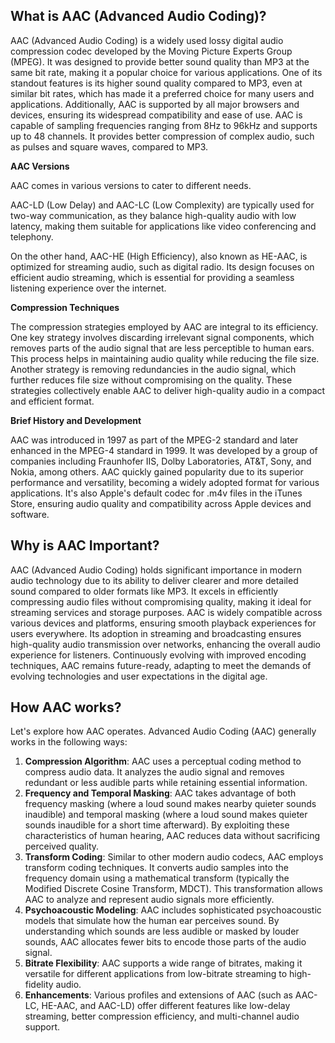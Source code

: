 ## What is AAC (Advanced Audio Coding)?

AAC (Advanced Audio Coding) is a widely used lossy digital audio compression codec developed by the Moving Picture Experts Group (MPEG). It was designed to provide better sound quality than MP3 at the same bit rate, making it a popular choice for various applications. One of its standout features is its higher sound quality compared to MP3, even at similar bit rates, which has made it a preferred choice for many users and applications. Additionally, AAC is supported by all major browsers and devices, ensuring its widespread compatibility and ease of use. AAC is capable of sampling frequencies ranging from 8Hz to 96kHz and supports up to 48 channels. It provides better compression of complex audio, such as pulses and square waves, compared to MP3.

**AAC Versions**

AAC comes in various versions to cater to different needs. 

AAC-LD (Low Delay) and AAC-LC (Low Complexity) are typically used for two-way communication, as they balance high-quality audio with low latency, making them suitable for applications like video conferencing and telephony. 

On the other hand, AAC-HE (High Efficiency), also known as HE-AAC, is optimized for streaming audio, such as digital radio. Its design focuses on efficient audio streaming, which is essential for providing a seamless listening experience over the internet.

**Compression Techniques**

The compression strategies employed by AAC are integral to its efficiency. One key strategy involves discarding irrelevant signal components, which removes parts of the audio signal that are less perceptible to human ears. This process helps in maintaining audio quality while reducing the file size. Another strategy is removing redundancies in the audio signal, which further reduces file size without compromising on the quality. These strategies collectively enable AAC to deliver high-quality audio in a compact and efficient format.

**Brief History and Development**

AAC was introduced in 1997 as part of the MPEG-2 standard and later enhanced in the MPEG-4 standard in 1999. It was developed by a group of companies including Fraunhofer IIS, Dolby Laboratories, AT&T, Sony, and Nokia, among others. AAC quickly gained popularity due to its superior performance and versatility, becoming a widely adopted format for various applications. It's also Apple's default codec for .m4v files in the iTunes Store, ensuring audio quality and compatibility across Apple devices and software.

## Why is AAC Important?

AAC (Advanced Audio Coding) holds significant importance in modern audio technology due to its ability to deliver clearer and more detailed sound compared to older formats like MP3. It excels in efficiently compressing audio files without compromising quality, making it ideal for streaming services and storage purposes. AAC is widely compatible across various devices and platforms, ensuring smooth playback experiences for users everywhere. Its adoption in streaming and broadcasting ensures high-quality audio transmission over networks, enhancing the overall audio experience for listeners. Continuously evolving with improved encoding techniques, AAC remains future-ready, adapting to meet the demands of evolving technologies and user expectations in the digital age.

## How AAC works?

Let's explore how AAC operates. Advanced Audio Coding (AAC) generally works in the following ways:

1. **Compression Algorithm**: AAC uses a perceptual coding method to compress audio data. It analyzes the audio signal and removes redundant or less audible parts while retaining essential information.
1. **Frequency and Temporal Masking**: AAC takes advantage of both frequency masking (where a loud sound makes nearby quieter sounds inaudible) and temporal masking (where a loud sound makes quieter sounds inaudible for a short time afterward). By exploiting these characteristics of human hearing, AAC reduces data without sacrificing perceived quality.
1. **Transform Coding**: Similar to other modern audio codecs, AAC employs transform coding techniques. It converts audio samples into the frequency domain using a mathematical transform (typically the Modified Discrete Cosine Transform, MDCT). This transformation allows AAC to analyze and represent audio signals more efficiently.
1. **Psychoacoustic Modeling**: AAC includes sophisticated psychoacoustic models that simulate how the human ear perceives sound. By understanding which sounds are less audible or masked by louder sounds, AAC allocates fewer bits to encode those parts of the audio signal.
1. **Bitrate Flexibility**: AAC supports a wide range of bitrates, making it versatile for different applications from low-bitrate streaming to high-fidelity audio.
1. **Enhancements**: Various profiles and extensions of AAC (such as AAC-LC, HE-AAC, and AAC-LD) offer different features like low-delay streaming, better compression efficiency, and multi-channel audio support.




